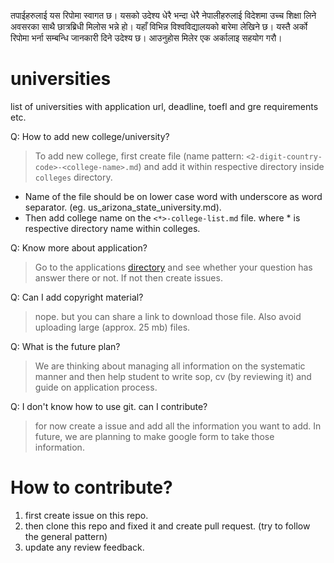 तपाईहरुलाई यस रिपोमा स्वागत छ। यसको उदेश्य धेरै भन्दा धेरै नेपालीहरुलाई विदेशमा उच्च शिक्षा लिने अवसरका साथै छात्रब्रिधी मिलोस भन्ने हो। यहाँ विभिन्न विश्वविद्यालयको बारेमा लेखिने छ। यस्तै अर्को रिपोमा भर्ना सम्बन्धि जानकारी दिने उदेश्य छ। आउनुहोस मिलेर एक अर्कालाइ सहयोग गरौ।

# universities
list of universities with application url, deadline, toefl and gre requirements etc.

Q: How to add new college/university?

> To add new college, first create file (name pattern: `<2-digit-country-code>-<college-name>.md`) and add it within respective directory inside `colleges`  directory.
  - Name of the file should be on lower case word with underscore as word separator. (eg. us_arizona_state_university.md).
  - Then add college name on the  `<*>-college-list.md` file. where * is respective directory name within colleges.

Q: Know more about application?

> Go to the applications [directory](applications/README.md) and see whether your question has answer there or not. If not then create issues.

Q: Can I add copyright material?

> nope. but you can share a link to download those file. Also avoid uploading large (approx. 25 mb) files.

Q: What is the future plan?

> We are thinking about managing all information on the systematic manner and then help student to write sop, cv (by reviewing it) and guide on application process.

Q: I don't know how to use git. can I contribute?

> for now create a issue and add all the information you want to add. In future, we are planning to make google form to take those information.

# How to contribute?

  1. first create issue on this repo.
  2. then clone this repo and fixed it and create pull request. (try to follow the general pattern)
  3. update any review feedback.




